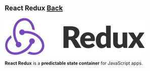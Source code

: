 ## React Redux [Back](./../react.md)

![](./logo.png)

**React Redux** is a **predictable state container** for JavaScript apps.


